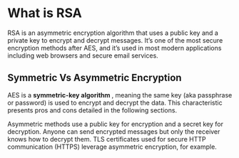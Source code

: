 # What is RSA
RSA is an asymmetric encryption algorithm that uses a public key and a private key to encrypt and decrypt messages. It’s one of the most secure encryption methods after AES, and it’s used in most modern applications including web browsers and secure email services.

## Symmetric Vs Asymmetric Encryption
AES is a <b> symmetric-key algorithm </b>, meaning the same key (aka passphrase or password) is used to encrypt and decrypt the data. This characteristic presents pros and cons detailed in the following sections.

Asymmetric methods use a public key for encryption and a secret key for decryption. Anyone can send encrypted messages but only the receiver knows how to decrypt them. TLS certificates used for secure HTTP communication (HTTPS) leverage asymmetric encryption, for example.


